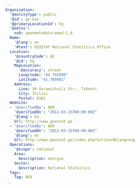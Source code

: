 ```yaml
---
Organization:
  '@entityType': public
  '@id': ge-nso
  '@primaryLocationId': hq
  '@xmlns':
    ns0: openmetadata:omad:1_0
  Name:
    '@lang': en
    '#text': GEOSTAT National Statistics Office
  Location:
    '@countryCode': GE
    '@id': hq
    MapLocation:
      '@accuracy': street
      Longitude: "44.792998"
      Latitude: "41.709981"
    Address:
      Line: 39 Guramishvili Str., Tskneti
      City: Tbilisi
      Postal: 0181
  WebSite:
  - '@verifiedBy': AKR
    '@verifiedOn': "2012-03-15T00:00:00Z"
    '@lang': ka
    Url: http://www.geostat.ge
  - '@verifiedBy': AKR
    '@verifiedOn': "2012-03-15T00:00:00Z"
    '@lang': en
    Url: http://www.geostat.ge/index.php?action=0&lang=eng
  Operations:
    '@scope': national
    Area:
      Description: Georgia
    Sector:
      Description: National Statistics
  Tags:
    Tag: NSO
...
```

